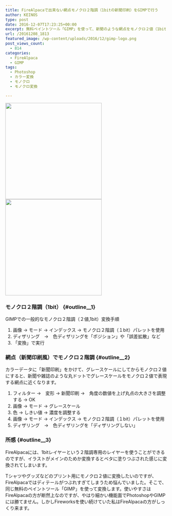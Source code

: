 ```yaml
---
title: FireAlpacaで出来ない網点モノクロ２階調（1bitの新聞印刷）をGIMPで行う
author: KEINOS
type: post
date: 2016-12-07T17:23:25+00:00
excerpt: 無料ペイントツール「GIMP」を使って、新聞のような網点をモノクロ２値（1bit２階調）で新聞印刷する方法です。
url: /20161208_1813
featured_image: /wp-content/uploads/2016/12/gimp-logo.png
post_views_count:
  - 814
categories:
  - FireAlpaca
  - GIMP
tags:
  - Photoshop
  - カラー変換
  - モノクロ
  - モノクロ変換

---
```

<img src="https://blog.keinos.com/wordpress/wp-content/uploads/2016/12/gimp-logo-300x300.png" alt="" width="300" height="300" class="alignnone size-medium wp-image-1819" /><img src="https://blog.keinos.com/wordpress/wp-content/uploads/2016/12/FireAlpaca-logo-1.jpg" alt="" width="300" height="300" class="alignnone size-full wp-image-1823" />

### モノクロ２階調（1bit） {#outline__1}

GIMPでの一般的なモノクロ２階調（２値,1bit）変換手順

  1. 画像 → モード → インデックス → モノクロ２階調（１bit）パレットを使用
  2. ディザリング　→　色ディザリングを「ポジション」や「誤差拡散」など
  3. 「変換」で実行

### 網点（新聞印刷風）でモノクロ２階調 {#outline__2}

カラーデータに「新聞印刷」をかけて、グレースケールにしてからモノクロ２値にすると、新聞や雑誌のような丸ドットでグレースケールをモノクロ２値で表現する網点に近くなります。

  1. フィルター →　変形 → 新聞印刷 →　角度の数値を上げ丸点の大きさを調整する → OK
  2. 画像 → モード → グレースケール
  3. 色 → しきい値 → 濃度を調整する
  4. 画像 → モード → インデックス → モノクロ２階調（１bit）パレットを使用
  5. ディザリング　→　色ディザリングを「ディザリングしない」

### 所感 {#outline__3}

FireAlpacaには、1bitレイヤーという２階調専用のレイヤーを使うことができるのですが、イラストがメインのためか変換するとベタに塗りつぶされた感じに変換されてしまいます。

Tシャツやグッズなどのプリント用にモノクロ２値に変換したいのですが、FireAlpacaではディテールがつぶれすぎてしまうため悩んでいました。そこで、同じ無料のペイントツール「GIMP」を使って変換します。使いやすさはFireAlpacaの方が断然上なのですが、やはり細かい機能面でPhotoshopやGIMPには勝てません。しかしFireworksを使い続けていた私はFireAlpacaの方がしっくり来ます。
